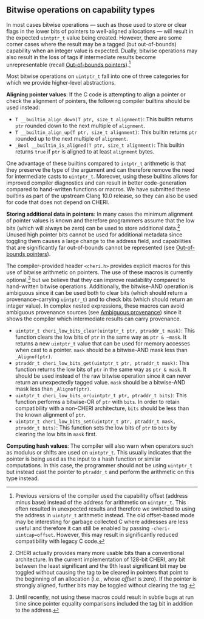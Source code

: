 ## Bitwise operations on capability types

In most cases bitwise operations &mdash; such as those used to store or clear flags
in the lower bits of pointers to well-aligned allocations &mdash; will result in the expected `uintptr_t` value being created.
However, there are some corner cases where the result may be a tagged (but out-of-bounds)
capability when an integer value is expected. <!--
\arnote{TODO: add an example. Maybe the mutex example checking low pointer bits + some alignment checks?}
-->
Dually, bitwise operations may also result in the loss of tags if intermediate results become unrepresentable (recall [Out-of-bounds pointers](out-of-bounds-pointers.html)).[^7]

Most bitwise operations on `uintptr_t` fall into one of three categories for which we provide
higher-level abstractions.

**Aligning pointer values**:
If the C code is attempting to align a pointer or check the alignment of pointers,
the following compiler builtins should be used instead:

* `T __builtin_align_down(T ptr, size_t alignment)`:
  This builtin returns `ptr` rounded down to the next multiple of `alignment`.
* `T __builtin_align_up(T ptr, size_t alignment)`:
  This builtin returns `ptr` rounded up to the next multiple of `alignment`.
* `_Bool __builtin_is_aligned(T ptr, size_t alignment)`:
  This builtin returns `true` if `ptr` is aligned to at least `alignment` bytes.

<!--
\rwnote{It would be nice if we had, and could document here, `cheri_` versions
  of these macros.}
\arnote{Probably best to use the `__builtin` versions since that also works for upstream clang.}
-->

One advantage of these builtins compared to `intptr_t` arithmetic is that they preserve the
type of the argument and can therefore remove the need for intermediate casts to `uintptr_t`.
Moreover, using these builtins allows for improved compiler diagnostics and can result in better code-generation compared to hand-written functions or macros.
We have submitted these builtins as part of the upstream Clang 10.0 release, so they can also be used for code that does not depend on CHERI.

<!--
\arnote{Should I include some of the documentation I wrote for upstream LLVM? (\url{https://clang.llvm.org/docs/LanguageExtensions.html\#alignment-builtins})}
-->

**Storing additional data in pointers**: <!--
\label{sec:low-pointer-bits}
-->
In many cases the minimum alignment of pointer values is known and therefore
programmers assume that the low bits (which will always be zero) can be
used to store additional data.[^8]
Unused high pointer bits cannot be used for additional metadata since toggling them causes a large change to the address field, and capabilities that are significantly far out-of-bounds cannot be represented (see
[Out-of-bounds pointers](out-of-bounds-pointers.html)).

The compiler-provided header `<cheri.h>` provides explicit macros for this
use of bitwise arithmetic on pointers.
The use of these macros is currently optional,[^9]
but we believe that they can improve readability compared to hand-written bitwise operations.
Additionally, the bitwise-AND operation is ambiguous since it can be used both to clear bits (which should return a provenance-carrying `uintptr_t`) and to check bits (which should return an integer value).
In complex nested expressions, these macros can avoid ambiguous provenance sources (see [Ambiguous provenance](../compiler/ambiguous-provenance.html)) since it shows the compiler which intermediate results can carry provenance.

* `uintptr_t cheri_low_bits_clear(uintptr_t ptr, ptraddr_t mask)`:
  This function clears the low bits of `ptr` in the same way as `ptr & ~mask`.
  It returns a new `uintptr_t` value that can be used for memory accesses when cast to a pointer.
  `mask` should be a bitwise-AND mask less than `_Alignof(ptr)`.
* `ptraddr_t cheri_low_bits_get(uintptr_t ptr, ptraddr_t mask)`:
  This function returns the low bits of `ptr` in the same way as `ptr & mask`.
  It should be used instead of the raw bitwise operation since it can never return
  an unexpectedly tagged value.
  `mask` should be a bitwise-AND mask less than `_Alignof(ptr)`.
* `uintptr_t cheri_low_bits_or(uintptr_t ptr, ptraddr_t bits)`:
  This function performs a bitwise-OR of `ptr` with `bits`.
  In order to retain compatibility with a non-CHERI architecture, `bits` should be less than the known alignment of `ptr`.
* `uintptr_t cheri_low_bits_set(uintptr_t ptr, ptraddr_t mask, ptraddr_t bits)`:
  This function sets the low bits of `ptr` to `bits` by clearing the low bits in  `mask` first.

**Computing hash values**:
The compiler will also warn when operators such as modulus or shifts are used on
`uintptr_t`. This usually indicates that the pointer is being used as the input to a hash
function or similar computations.
In this case, the programmer should not be using `uintptr_t` but instead cast the pointer
to `ptraddr_t` and perform the arithmetic on this type instead.

[^7]: Previous versions of the compiler used the capability offset (address
minus base) instead of the address for arithmetic on `uintptr_t`.
This often resulted in unexpected results and therefore we switched to using
the address in `uintptr_t` arithmetic instead.
The old offset-based mode may be interesting for garbage collected C where
addresses are less useful and therefore it can still be enabled by
passing `-cheri-uintcap=offset`.
However, this may result in significantly reduced compatibility with legacy C code.

[^8]: CHERI actually provides many more usable bits than a conventional architecture.
In the current implementation of 128-bit CHERI, any bit between<!--
\psnote{inclusive?} --> the least
significant and the 9th least significant bit may be toggled without causing
the tag to be cleared in pointers that point to the beginning of an allocation (i.e., whose *offset* is zero).  <!--
\psnote{This is confusing &mdash; not clearing the tag isn't the same as not destroying part of the pointer data...} -->
If the pointer is strongly aligned, further bits may be toggled without clearing the tag.
<!--
\nwfnote{But the macros only permit the use of the bottom 5.  We should say that somewhere.}
-->

[^9]: Until recently, not using these macros could result in subtle bugs at run time since pointer equality comparisons included the tag bit in addition to the address.

